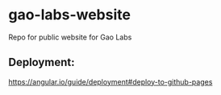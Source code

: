 # gao-labs-website
Repo for public website for Gao Labs

## Deployment:
https://angular.io/guide/deployment#deploy-to-github-pages
